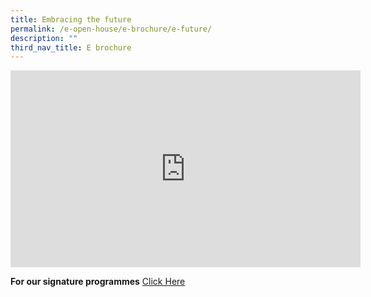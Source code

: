 ```yaml
---
title: Embracing the future
permalink: /e-open-house/e-brochure/e-future/
description: ""
third_nav_title: E brochure
---
```

<iframe allowfullscreen="" allow="accelerometer; autoplay; clipboard-write; encrypted-media; gyroscope; picture-in-picture; web-share" frameborder="0" title="YouTube video player" src="https://www.youtube.com/embed/sBkrM4brR4I" height="315" width="560"></iframe>


**For our signature programmes** [Click Here](/about-us/applied-learning-programme/)